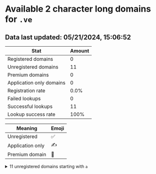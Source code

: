 # Available 2 character long domains for `.ve`

## Data last updated: 05/21/2024, 15:06:52

|Stat|Amount|
|--|--|
|Registered domains|0|
|Unregistered domains|11|
|Premium domains|0|
|Application only domains|0|
|Registration rate|0.0%|
|Failed lookups|0|
|Successful lookups|11|
|Lookup success rate|100%|


|Meaning|Emoji|
|--|--|
|Unregistered|:white_check_mark:|
|Application only|:writing_hand:|
|Premium domain|:gem:|

<details>
<summary>11 unregistered domains starting with <bold><code>a</code></bold></summary>

|Type|Domain|
|--|--|
|:white_check_mark:|`aa.ve`|
|:white_check_mark:|`ab.ve`|
|:white_check_mark:|`ac.ve`|
|:white_check_mark:|`ad.ve`|
|:white_check_mark:|`ae.ve`|
|:white_check_mark:|`af.ve`|
|:white_check_mark:|`ag.ve`|
|:white_check_mark:|`ah.ve`|
|:white_check_mark:|`ai.ve`|
|:white_check_mark:|`aj.ve`|
|:white_check_mark:|`ak.ve`|
</details>